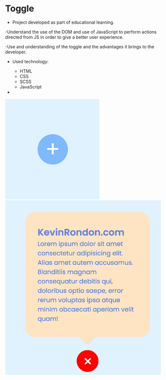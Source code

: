 # Toggle
- Project developed as part of educational learning.

-Understand the use of the DOM and use of JavaScript to perform actions directed from JS in order to give a better user experience.

-Use and understanding of the toggle and the advantages it brings to the developer.

- Used technology:
  + HTML ![]()
  + CSS ![]()
  + SCSS ![]()
  + JavaScript ![]()

- 

![](./img/toggleBefore.png)
![](./img/toggleAfter.png)
